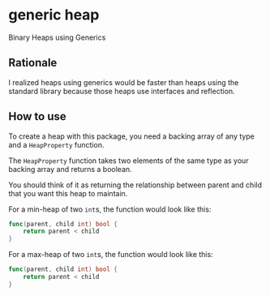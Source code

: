 # generic heap

Binary Heaps using Generics

## Rationale

I realized heaps using generics would be faster than heaps using the standard library because those heaps use interfaces and reflection.

## How to use

To create a heap with this package, you need a backing array of any type and a `HeapProperty` function.

The `HeapProperty` function takes two elements of the same type as your backing array and returns a boolean.

You should think of it as returning the relationship between parent and child that you want this heap to maintain.

For a min-heap of two `int`s, the function would look like this:
```go
func(parent, child int) bool {
    return parent < child
}
```
For a max-heap of two `int`s, the function would look like this:
```go
func(parent, child int) bool {
    return parent < child
}
```

